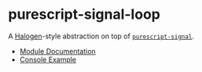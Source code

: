 # purescript-signal-loop

A [Halogen](https://github.com/slamdata/purescript-halogen)-style abstraction on top of [`purescript-signal`](https://github.com/bodil/purescript-signal).

- [Module Documentation](docs/Signal/Loop.md)
- [Console Example](test/Main.purs)
